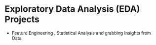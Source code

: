# Exploratory Data Analysis (EDA) Projects
- Feature Engineering , Statistical Analysis and grabbing Insights from Data.
